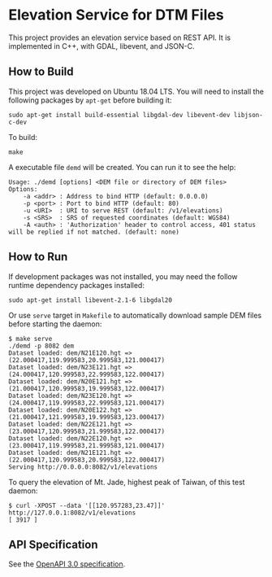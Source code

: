 # Elevation Service for DTM Files

This project provides an elevation service based on REST API. It is implemented in C++, with GDAL, libevent, and JSON-C.

## How to Build

This project was developed on Ubuntu 18.04 LTS. You will need to install the following packages by ```apt-get``` before building it:

```shell
sudo apt-get install build-essential libgdal-dev libevent-dev libjson-c-dev
```

To build:

```shell
make
```

A executable file `demd` will be created. You can run it to see the help:

```shell
Usage: ./demd [options] <DEM file or directory of DEM files>
Options:
    -a <addr> : Address to bind HTTP (default: 0.0.0.0)
    -p <port> : Port to bind HTTP (default: 80)
    -u <URI>  : URI to serve REST (default: /v1/elevations)
    -s <SRS>  : SRS of requested coordinates (default: WGS84)
    -A <auth> : 'Authorization' header to control access, 401 status will be replied if not matched. (default: none)
```

## How to Run

If development packages was not installed, you may need the follow runtime dependency packages installed:

```shell
sudo apt-get install libevent-2.1-6 libgdal20
```

Or use `serve` target in `Makefile` to automatically download sample DEM files before starting the daemon:

```shell
$ make serve
./demd -p 8082 dem
Dataset loaded: dem/N21E120.hgt => (22.000417,119.999583,20.999583,121.000417)
Dataset loaded: dem/N23E121.hgt => (24.000417,120.999583,22.999583,122.000417)
Dataset loaded: dem/N20E121.hgt => (21.000417,120.999583,19.999583,122.000417)
Dataset loaded: dem/N23E120.hgt => (24.000417,119.999583,22.999583,121.000417)
Dataset loaded: dem/N20E122.hgt => (21.000417,121.999583,19.999583,123.000417)
Dataset loaded: dem/N22E121.hgt => (23.000417,120.999583,21.999583,122.000417)
Dataset loaded: dem/N22E120.hgt => (23.000417,119.999583,21.999583,121.000417)
Dataset loaded: dem/N21E121.hgt => (22.000417,120.999583,20.999583,122.000417)
Serving http://0.0.0.0:8082/v1/elevations
```

To query the elevation of Mt. Jade, highest peak of Taiwan, of this test daemon:

```shell
$ curl -XPOST --data '[[120.957283,23.47]]' http://127.0.0.1:8082/v1/elevations
[ 3917 ]
```

## API Specification

See the [OpenAPI 3.0 specification](https://outdoorsafetylab.org/elevation_api.html).
